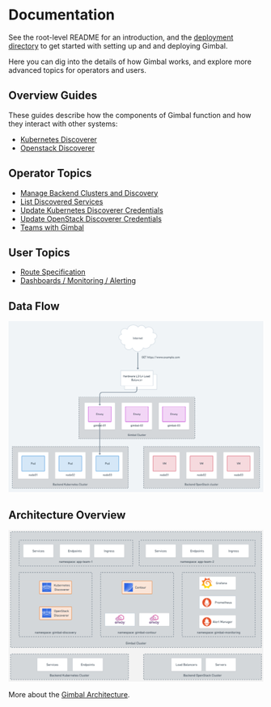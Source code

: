 # Documentation

See the root-level README for an introduction, and the [deployment directory](../deployment/README.md) to get started with setting up and and deploying Gimbal.

Here you can dig into the details of how Gimbal works, and explore more advanced topics for operators and users.

## Overview Guides

These guides describe how the components of Gimbal function and how they interact with other systems:

- [Kubernetes Discoverer](kubernetes-discoverer.md)
- [Openstack Discoverer](openstack-discoverer.md)

## Operator Topics

- [Manage Backend Clusters and Discovery](manage-backends.md)
- [List Discovered Services](list-discovered-services.md)
- [Update Kubernetes Discoverer Credentials](kubernetes-discoverer.md#updating-credentials)
- [Update OpenStack Discoverer Credentials](openstack-discoverer.md#updating-credentials)
- [Teams with Gimbal](teams.md)

## User Topics

- [Route Specification](route.md)
- [Dashboards / Monitoring / Alerting](monitoring.md)

## Data Flow

![Data Flow](images/data-flow.png)

## Architecture Overview

![Arch Overview](images/overview.png)

More about the [Gimbal Architecture](gimbal-architecture.md).
